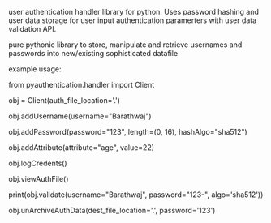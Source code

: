user authentication handler library for python. Uses password hashing and user data storage for user input authentication paramerters with user data validation API.

pure pythonic library to store, manipulate and retrieve usernames and passwords into new/existing sophisticated datafile


example usage:

from pyauthentication.handler import Client

obj = Client(auth_file_location='.')

obj.addUsername(username="Barathwaj")

obj.addPassword(password="123", length=(0, 16), hashAlgo="sha512")

obj.addAttribute(attribute="age", value=22)

obj.logCredents()

obj.viewAuthFile()

print(obj.validate(username="Barathwaj", password="123-", algo='sha512'))

obj.unArchiveAuthData(dest_file_location='.', password='123')